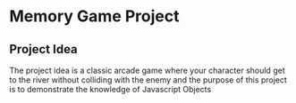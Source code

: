 # Memory Game Project


## Project Idea

The project idea is a classic arcade game where your character should get to the river without colliding with the enemy and the purpose of this project is to demonstrate the knowledge of Javascript Objects

